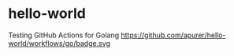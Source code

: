 # hello-world
Testing GitHub Actions for Golang
https://github.com/apurer/hello-world/workflows/go/badge.svg
